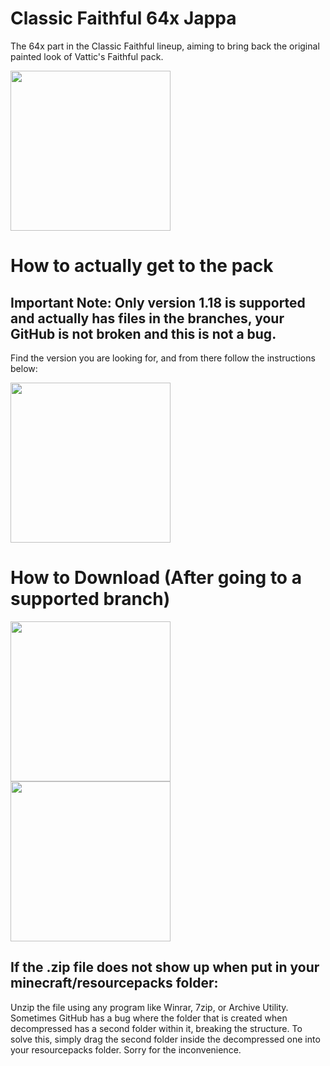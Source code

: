 # Classic Faithful 64x Jappa
The 64x part in the Classic Faithful lineup, aiming to bring back the original painted look of Vattic's Faithful pack.

<img src="https://cdn.discordapp.com/attachments/814212967297318973/925833977477087332/CF_Banner_Blurred.png" align="center" height="256px">

# How to actually get to the pack 
## Important Note: Only version 1.18 is supported and actually has files in the branches, your GitHub is not broken and this is not a bug.

Find the version you are looking for, and from there follow the instructions below:

<img src="https://cdn.discordapp.com/attachments/814198781301096449/934882153139933254/Screen_Shot_2022-01-23_at_10.47.48_AM.png" align="center" height="256px">

# How to Download (After going to a supported branch)

<img src="https://cdn.discordapp.com/attachments/852994775552884746/923069799116996678/unknown.png" align="center" height="256px">
<img src="https://cdn.discordapp.com/attachments/852994775552884746/923069799381225492/unknown.png" align="center" height="256px">

## If the .zip file does not show up when put in your minecraft/resourcepacks folder:

Unzip the file using any program like Winrar, 7zip, or Archive Utility. Sometimes GitHub has a bug where the folder that is created when decompressed has a second folder within it, breaking the structure. To solve this, simply drag the second folder inside the decompressed one into your resourcepacks folder. Sorry for the inconvenience.

